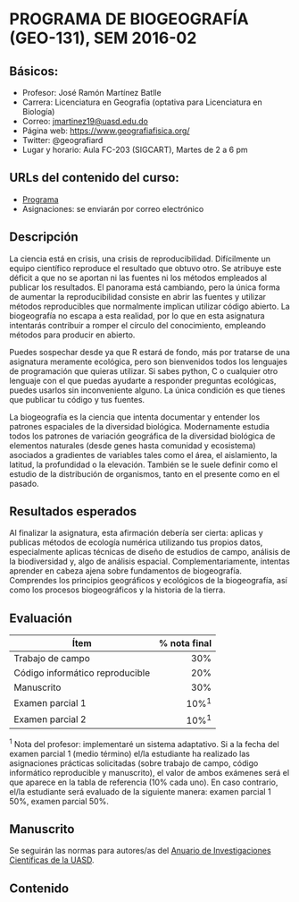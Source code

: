 # PROGRAMA DE BIOGEOGRAFÍA (GEO-131), SEM 2016-02

## Básicos:
* Profesor: José Ramón Martínez Batlle
* Carrera: Licenciatura en Geografía (optativa para Licenciatura en Biología)
* Correo: jmartinez19@uasd.edu.do
* Página web: https://www.geografiafisica.org/
* Twitter: @geografiard
* Lugar y horario: Aula FC-203 (SIGCART), Martes de 2 a 6 pm

## URLs del contenido del curso:
* [Programa](programa-biogeografia-geo1310.md)
* Asignaciones: se enviarán por correo electrónico

## Descripción

La ciencia está en crisis, una crisis de reproducibilidad. Difícilmente un equipo científico reproduce el resultado que obtuvo otro. Se atribuye este déficit a que no se aportan ni las fuentes ni los métodos empleados al publicar los resultados. El panorama está cambiando, pero la única forma de aumentar la reproducibilidad consiste en abrir las fuentes y utilizar métodos reproducibles que normalmente implican utilizar código abierto. La biogeografía no escapa a esta realidad, por lo que en esta asignatura intentarás contribuir a romper el círculo del conocimiento, empleando métodos para producir en abierto.

Puedes sospechar desde ya que R estará de fondo, más por tratarse de una asignatura meramente ecológica, pero son bienvenidos todos los lenguajes de programación que quieras utilizar. Si sabes python, C o cualquier otro lenguaje con el que puedas ayudarte a responder preguntas ecológicas, puedes usarlos sin inconveniente alguno. La única condición es que tienes que publicar tu código y tus fuentes.

La biogeografía es la ciencia que intenta documentar y entender los patrones espaciales de la diversidad biológica. Modernamente estudia todos los patrones de variación geográfica de la diversidad biológica de elementos naturales (desde genes hasta comunidad y ecosistema) asociados a gradientes de variables tales como el área, el aislamiento, la latitud, la profundidad o la elevación. También se le suele definir como el estudio de la distribución de organismos, tanto en el presente como en el pasado.

## Resultados esperados

Al finalizar la asignatura, esta afirmación debería ser cierta: aplicas y publicas métodos de ecología numérica utilizando tus propios datos, especialmente aplicas técnicas de diseño de estudios de campo, análisis de la biodiversidad y, algo de análisis espacial. Complementariamente, intentas aprender en cabeza ajena sobre fundamentos de biogeografía. Comprendes los principios geográficos y ecológicos de la biogeografía, así como los procesos biogeográficos y la historia de la tierra.

## Evaluación

| Ítem | % nota final |
|-|-:|
| Trabajo de campo | 30% |
| Código informático reproducible | 20% |
| Manuscrito | 30% |
| Examen parcial 1 | 10%<sup>1</sup> |
| Examen parcial 2 | 10%<sup>1</sup> |

<sup>1</sup> Nota del profesor: implementaré un sistema adaptativo. Si a la fecha del examen parcial 1 (medio término) el/la estudiante ha realizado las asignaciones prácticas solicitadas (sobre trabajo de campo, código informático reproducible y manuscrito), el valor de ambos exámenes será el que aparece en la tabla de referencia (10% cada uno). En caso contrario, el/la estudiante será evaluado de la siguiente manera: examen parcial 1 50%, examen parcial 50%.

## Manuscrito

Se seguirán las normas para autores/as del [Anuario de Investigaciones Científicas de la UASD](instrucciones-para-autores-anuario-investigaciones-cientificas-UASD.pdf).

## Contenido